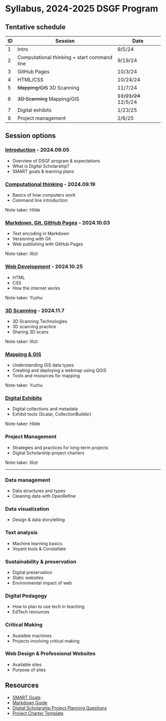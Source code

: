 # Syllabus, 2024-2025 DSGF Program

## Tentative schedule

| ID  | Session                                     | Date    |
| --- | ------------------------------------------- | ------  |
| 1   | Intro                                       | 9/5/24  |
| 2   | Computational thinking + start command line | 9/19/24 |
| 3   | GitHub Pages                                | 10/3/24 |
| 4   | HTML/CSS                                    | 10/24/24|
| 5   | ~~Mapping/GIS~~  3D Scanning                | 11/7/24 |
| 6   | ~~3D Scanning~~  Mapping/GIS                | ~~11/21/24~~ 12/5/24 |
| 7   | Digital exhibits                            | 1/23/25 |
| 8   | Project management                          | 2/6/25  |

## Session options

### [Introduction](sessions/01-introduction.md) - 2024.09.05
- Overview of DSGF program & expectations
- What is Digital Scholarship?
- SMART goals & learning plans

### [Computational thinking](sessions/02-computation.md) - 2024.09.19
- Basics of how computers work
- Command line introduction

Note-taker: Hilde

### [Markdown, Git, GitHub Pages](sessions/03-github-pages.md) - 2024.10.03
- Text encoding in Markdown
- Versioning with Git
- Web publishing with GitHub Pages

Note-taker: Illizt

### [Web Development](sessions/04-web-dev.md) - 2024.10.25
- HTML
- CSS
- How the internet works

Note-taker: Yuzhu

### [3D Scanning](sessions/05-3d-scanning.md) - 2024.11.7
- 3D Scanning Technologies
- 3D scanning practice
- Sharing 3D scans

Note-taker: Illizt

### [Mapping & GIS](sessions/06-mapping.md)
- Understanding GIS data types
- Creating and deploying a webmap using QGIS
- Tools and resources for mapping

Note-taker: Yuzhu

### [Digital Exhibits](sessions/07-exhibits.md)
- Digital collections and metadata
- Exhibit tools (Scalar, CollectionBuilder)

Note-taker: Hilde

### Project Management
- Strategies and practices for long-term projects
- Digital Scholarship project charters

Note-taker: Illizt

---

### Data management
- Data structures and types
- Cleaning data with OpenRefine

### Data visualization
- Design & data storytelling

### Text analysis
- Machine learning basics
- Voyant tools & Constellate

### Sustainability & preservation
- Digital preservation
- Static websites
- Environmental impact of web
  
### Digital Pedagogy
- How to plan to use tech in teaching
- EdTech resources 
  
### Critical Making
- Avaialble machines
- Projects involving critical making 

### Web Design & Professional Websites
- Available sites
- Purpose of sites 


## Resources

- [SMART Goals](resources/smart-goals.md)
- [Markdown Guide](resources/markdown-guide.md)
- [Digital Scholarship Project Planning Questions](resources/ds-project-planning.md)
- [Project Charter Template](resources/project-charter-template-ds.md)
